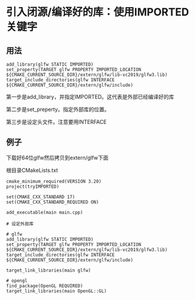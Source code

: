 # 引入闭源/编译好的库：使用IMPORTED关键字

## 用法
```
add_library(glfw STATIC IMPORTED)
set_property(TARGET glfw PROPERTY IMPORTED_LOCATION ${CMAKE_CURRENT_SOURCE_DIR}/extern/glfw/lib-vc2019/glfw3.lib)
target_include_directories(glfw INTERFACE ${CMAKE_CURRENT_SOURCE_DIR}/extern/glfw/include)
```

第一步是add_library，并指定IMPORTED。这代表是外部已经编译好的库

第二步是set_preperty。指定外部库的位置。

第三步是设定头文件。注意要用INTERFACE

## 例子
下载好64位glfw然后拷贝到extern/glfw下面


根目录CMakeLists.txt
```
cmake_minimum_required(VERSION 3.20)
project(tryIMPORTED)

set(CMAKE_CXX_STANDARD 17)
set(CMAKE_CXX_STANDARD_REQUIRED ON)

add_executable(main main.cpp)

# 设定外部库

# glfw
add_library(glfw STATIC IMPORTED)
set_property(TARGET glfw PROPERTY IMPORTED_LOCATION ${CMAKE_CURRENT_SOURCE_DIR}/extern/glfw/lib-vc2019/glfw3.lib)
target_include_directories(glfw INTERFACE ${CMAKE_CURRENT_SOURCE_DIR}/extern/glfw/include)

target_link_libraries(main glfw)

# opengl
find_package(OpenGL REQUIRED)
target_link_libraries(main OpenGL::GL)


```

